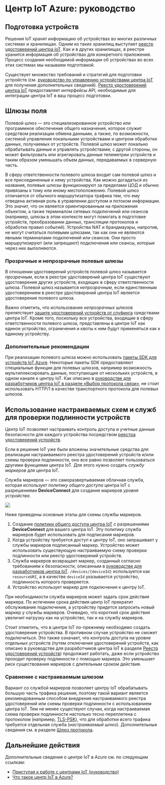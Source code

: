 <properties
 pageTitle="Разделы руководства по использованию центра IoT Azure | Microsoft Azure"
 description="Коллекция рекомендаций по решениям для разработки, в которых используется центр IoT Azure."
 services="iot-hub"
 documentationCenter=""
 authors="fsautomata"
 manager="timlt"
 editor=""/>

<tags
 ms.service="iot-hub"
 ms.devlang="na"
 ms.topic="article"
 ms.tgt_pltfrm="na"
 ms.workload="na"
 ms.date="09/29/2015"
 ms.author="elioda"/>

# Центр IoT Azure: руководство

## Подготовка устройств

Решения IoT хранят информацию об устройствах во многих различных системах и хранилищах. Одним из таких хранилищ выступает [реестр удостоверений центра IoT][IoT Hub Developer Guide - identity registry]. Как и в других хранилищах, в реестре хранится информация об устройствах для конкретного приложения. Процесс создания необходимой информации об устройствах во всех этих системах мы называем *подготовкой*.

Существует множество требований и стратегий для подготовки устройств (см. [руководство по управлению устройствами центра IoT] для получения дополнительных сведений). [Реестр удостоверений центра IoT][IoT Hub Developer Guide - identity registry] предоставляет интерфейсы API, необходимые для интеграции центра IoT в ваш процесс подготовки.

## Шлюзы поля

Полевой шлюз — это специализированное устройство или программное обеспечение общего назначения, которое служит средством реализации обмена данными, а также, по возможности, системой управления локальными устройствами и центром обработки данных, получаемых от устройств. Полевой шлюз может локально обрабатывать данные и управлять устройствами; с другой стороны, он может фильтровать или агрегировать данные телеметрии устройств и таким образом уменьшать объем данных, передаваемых в серверную часть.

В сферу ответственности полевого шлюза входит сам полевой шлюз и все присоединенные к нему устройства. Как можно догадаться из названия, полевые шлюзы функционируют за пределами ЦОД и обычно привязаны к тому или иному местоположению. Полевой шлюз отличается от обычного маршрутизатора трафика тем, что ему отведена активная роль в управлении доступом и потоком информации. Это значит, что он является ориентированным на приложения объектом, а также терминалом сетевых подключений или сеансов (например, шлюзы в этом контексте могут помогать в подготовке устройств, преобразовании данных, трансляции протоколов и обработке правил событий). Устройства NAT и брандмауэры, напротив, не могут считаться полевыми шлюзами, так как они не являются явными терминалами подключений или сеансов. Они просто маршрутизируют (или запрещают) подключения или сеансы, которые через них выполняются.

### Прозрачные и непрозрачные полевые шлюзы

В отношении удостоверений устройств полевой шлюз называется *прозрачным*, если в реестре удостоверений центра IoT существуют удостоверения других устройств, входящих в сферу ответственности шлюза. Полевой шлюз называется *непрозрачным*, если единственным удостоверением в реестре удостоверений центра IoT является удостоверение полевого шлюза.

Важно отметить, что использование *непрозрачных* шлюзов препятствует [защите удостоверений устройств от спуфинга][IoT Hub Developer Guide - Anti-spoofing] средствами центра IoT. Кроме того, поскольку все устройства, входящие в сферу ответственности полевого шлюза, представлены в центре IoT как единое устройство, ограничения и квоты к ним будут применяться как к единому устройству.

### Дополнительные рекомендации

При реализации полевого шлюза можно использовать [пакеты SDK для устройств IoT Azure][]. Некоторые пакеты SDK предоставляют специальные функции для полевых шлюзов, например возможность мультиплексировать данные, поступающие от нескольких устройств, в одном канале к центру IoT. Как описано в [руководстве для разработчиков центра IoT в разделе «Выбор протокола связи»][], не стоит использовать HTTP/1 в качестве транспортного протокола для полевых шлюзов.

## Использование настраиваемых схем и служб для проверки подлинности устройств

Центр IoT позволяет настраивать контроль доступа и учетные данные безопасности для каждого устройства посредством [реестра удостоверений устройств][IoT Hub Developer Guide - identity registry].

Если в решение IoT уже были вложены значительные средства для реализации настраиваемого реестра удостоверений устройств и/или схемы проверки подлинности, оно все равно позволяет пользоваться другими функциями центра IoT. Для этого нужно создать *службу маркеров* для центра IoT.

Служба маркеров — это саморазвертываемая облачная служба, которая использует *политику общего доступа* центра IoT с разрешениями **DeviceConnect** для создания маркеров *уровня устройства*.

  ![][img-tokenservice]

Ниже приведены основные этапы для схемы службы маркеров.

1. Создание [политики общего доступа центра IoT][IoT Hub Developer Guide - Security] с разрешениями **DeviceConnect** для вашего центра IoT. Эту политику служба маркеров будет использовать для подписания маркеров.
2. Когда устройству требуется доступ к центру IoT, оно запрашивает у службы маркеров подписанный маркер. Устройство может использовать существующую настраиваемую схему проверки подлинности или реестр удостоверений устройств.
3. Служба маркеров возвращает маркер, созданный согласно требованиям к безопасности, описанным в [руководстве для разработчиков центра IoT][]. `/devices/{deviceId}` используется как `resourceURI`, а в качестве `deviceId` указывается устройство, подлинность которого проверяется.
4. Устройство использует маркер для подключения к центру IoT.

При необходимости служба маркеров может задать срок действия маркера. По истечении срока действия центр IoT прекратит обслуживание подключения, а устройству придется запросить новый маркер у службы маркеров. Очевидно, что короткий срок действия увеличит нагрузку как на устройство, так и на службу маркеров.

Стоит отметить, что в центре IoT по-прежнему необходимо создать удостоверение устройства. В противном случае устройство не сможет подключиться. Это также означает, что контроль доступа на уровне отдельных устройств (путем отключения удостоверений устройств, как описано в руководстве для разработчиков центра IoT в разделе [Реестр удостоверений устройств][]) продолжает работать, даже если устройство проходит проверку подлинности с помощью маркера. Это уменьшает риск существования маркеров с длительным сроком действия.

### Сравнение с настраиваемым шлюзом

Вариант со службой маркеров позволяет центру IoT обрабатывать большую часть трафика решения, поэтому такой вариант является рекомендованным способом внедрения настраиваемого реестра удостоверений или схемы проверки подлинности с использованием центра IoT. Тем не менее существуют случаи, когда настраиваемая схема проверки подлинности настолько тесно переплетена с протоколом (например, [TLS-PSK][]), что для обработки всего трафика требуется отдельная служба (*настраиваемый шлюз*). Дополнительные сведения см. в разделе [Шлюз протокола][].

## Дальнейшие действия

Дополнительные сведения о центре IoT в Azure см. по следующим ссылкам:

- [Приступая к работе с центрами IoT (руководство)][lnk-get-started]
- [Что такое центр IoT в Azure?][]

[img-tokenservice]: ./media/iot-hub-guidance/tokenservice.png

[IoT Hub Developer Guide - identity registry]: iot-hub-devguide.md#identityregistry
[Реестр удостоверений устройств]: iot-hub-devguide.md#identityregistry
[руководство по управлению устройствами центра IoT]: iot-hub-device-management.md
[IoT Hub Developer Guide - Anti-spoofing]: iot-hub-devguide.md#antispoofing
[пакеты SDK для устройств IoT Azure]: iot-hub-sdks-summary.md
[руководстве для разработчиков центра IoT в разделе «Выбор протокола связи»]: iot-hub-devguide.md#amqpvshttp
[IoT Hub Developer Guide - Security]: iot-hub-devguide.md#security
[руководстве для разработчиков центра IoT]: iot-hub-devguide.md#security
[TLS-PSK]: https://tools.ietf.org/html/rfc4279
[Шлюз протокола]: iot-hub-protocol-gateway.md

[lnk-get-started]: iot-hub-csharp-csharp-getstarted.md
[Что такое центр IoT в Azure?]: iot-hub-what-is-iot-hub.md

<!---HONumber=Oct15_HO3-->
